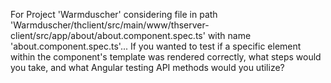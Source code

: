 For Project 'Warmduscher' considering file in path 'Warmduscher/thclient/src/main/www/thserver-client/src/app/about/about.component.spec.ts' with name 'about.component.spec.ts'...  If you wanted to test if a specific element within the component's template was rendered correctly, what steps would you take, and what Angular testing API methods would you utilize?